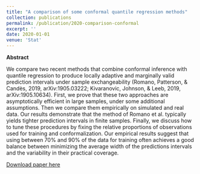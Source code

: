 ```yaml
---
title: "A comparison of some conformal quantile regression methods"
collection: publications
permalink: /publication/2020-comparison-conformal
excerpt: ''
date: 2020-01-01
venue: 'Stat'
---
```


**Abstract**

We compare two recent methods that combine conformal inference with quantile regression to produce locally adaptive and marginally valid prediction intervals under sample exchangeability (Romano, Patterson, & Candès, 2019, arXiv:1905.03222; Kivaranovic, Johnson, & Leeb, 2019, arXiv:1905.10634). First, we prove that these two approaches are asymptotically efficient in large samples, under some additional assumptions. Then we compare them empirically on simulated and real data. Our results demonstrate that the method of Romano et al. typically yields tighter prediction intervals in finite samples. Finally, we discuss how to tune these procedures by fixing the relative proportions of observations used for training and conformalization. Our empirical results suggest that using between 70% and 90% of the data for training often achieves a good balance between minimizing the average width of the predictions intervals and the variability in their practical coverage.

[Download paper here](http://msesia.github.io/files/comparison-conformal.pdf)
